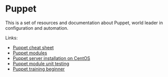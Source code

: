 # Puppet

This is a set of resources and documentation about Puppet, world leader in configuration and automation.

Links:

* [Puppet cheat sheet](./cheatsheet.md)
* [Puppet modules](./modules.md)
* [Puppet server installation on CentOS](./server_installation_centos.md)
* [Puppet module unit testing](./unit_testing.md)
* [Puppet training beginner](https://github.com/devpro/puppet-training-beginner)

